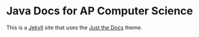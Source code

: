 # Java Docs for AP Computer Science

This is a [Jekyll](https://jekyllrb.com) site that uses the [Just the Docs](https://just-the-docs.github.io/just-the-docs/) theme.
